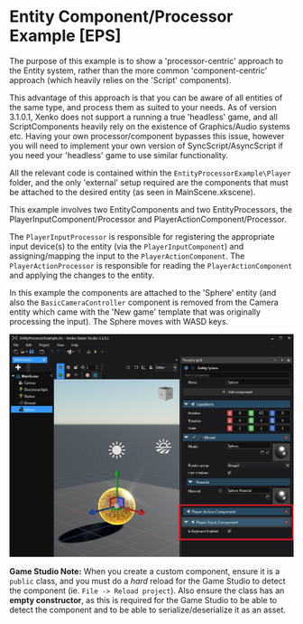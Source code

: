 ﻿# Entity Component/Processor Example [EPS]

The purpose of this example is to show a 'processor-centric' approach to the Entity system, rather than the more common 'component-centric' approach (which heavily relies on the 'Script' components).

This advantage of this approach is that you can be aware of all entities of the same type, and process them as suited to your needs.
As of version 3.1.0.1, Xenko does not support a running a true 'headless' game, and all ScriptComponents heavily rely on the existence of Graphics/Audio systems etc.
Having your own processor/component bypasses this issue, however you will need to implement your own version of SyncScript/AsyncScript if you need your 'headless' game to use similar functionality.

All the relevant code is contained within the `EntityProcessorExample\Player` folder, and the only 'external' setup required are the components that must be attached to the desired entity (as seen in MainScene.xkscene).

This example involves two EntityComponents and two EntityProcessors, the PlayerInputComponent/Processor and  PlayerActionComponent/Processor.

The `PlayerInputProcessor` is responsible for registering the appropriate input device(s) to the entity (via the `PlayerInputComponent`) and assigning/mapping the input to the `PlayerActionComponent`.
The `PlayerActionProcessor` is responsible for reading the `PlayerActionComponent` and applying the changes to the entity.

In this example the components are attached to the 'Sphere' entity (and also the `BasicCameraController` component is removed from the Camera entity which came with the 'New game' template that was originally processing the input).
The Sphere moves with WASD keys.

![Scene Setup](images/scene_setup.png)

**Game Studio Note:** When you create a custom component, ensure it is a `public` class, and you must do a *hard* reload for the Game Studio to detect the component (ie. `File -> Reload project`).  Also ensure the class has an **empty constructor**, as this is required for the Game Studio to be able to detect the component and to be able to serialize/deserialize it as an asset.
